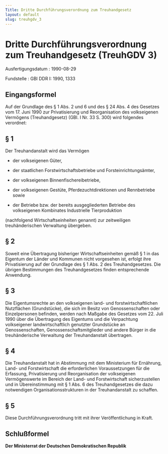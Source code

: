 ```yaml
---
Title: Dritte Durchführungsverordnung zum Treuhandgesetz
layout: default
slug: treuhgdv_3
---
```


# Dritte Durchführungsverordnung zum Treuhandgesetz (TreuhGDV 3)

Ausfertigungsdatum
:   1990-08-29

Fundstelle
:   GBl DDR I: 1990, 1333



## Eingangsformel

Auf der Grundlage des § 1 Abs. 2 und 6 und des § 24 Abs. 4 des
Gesetzes vom 17. Juni 1990 zur Privatisierung und Reorganisation des
volkseigenen Vermögens (Treuhandgesetz) (GBl. I Nr. 33 S. 300) wird
folgendes verordnet:


## § 1

Der Treuhandanstalt wird das Vermögen

-   der volkseigenen Güter,


-   der staatlichen Forstwirtschaftsbetriebe und Forsteinrichtungsämter,


-   der volkseigenen Binnenfischereibetriebe,


-   der volkseigenen Gestüte, Pferdezuchtdirektionen und Rennbetriebe
    sowie


-   der Betriebe bzw. der bereits ausgegliederten Betriebe des
    volkseigenen Kombinates Industrielle Tierproduktion



(nachfolgend Wirtschaftseinheiten genannt) zur zeitweiligen
treuhänderischen Verwaltung übergeben.


## § 2

Soweit eine Übertragung bisheriger Wirtschaftseinheiten gemäß § 1 in
das Eigentum der Länder und Kommunen nicht vorgesehen ist, erfolgt
ihre Privatisierung auf der Grundlage des § 1 Abs. 2 des
Treuhandgesetzes. Die übrigen Bestimmungen des Treuhandgesetzes finden
entsprechende Anwendung.


## § 3

Die Eigentumsrechte an den volkseigenen land- und
forstwirtschaftlichen Nutzflächen (Grundstücke), die sich im Besitz
von Genossenschaften oder Einzelpersonen befinden, werden nach Maßgabe
des Gesetzes vom 22. Juli 1990 über die Übertragung des Eigentums und
die Verpachtung volkseigener landwirtschaftlich genutzter Grundstücke
an Genossenschaften, Genossenschaftsmitglieder und andere Bürger in
die treuhänderische Verwaltung der Treuhandanstalt übertragen.


## § 4

Die Treuhandanstalt hat in Abstimmung mit dem Ministerium für
Ernährung, Land- und Forstwirtschaft die erforderlichen
Voraussetzungen für die Erfassung, Privatisierung und Reorganisation
der volkseigenen Vermögenswerte im Bereich der Land- und
Forstwirtschaft sicherzustellen und in Übereinstimmung mit § 1 Abs. 6
des Treuhandgesetzes die dazu notwendigen Organisationsstrukturen in
der Treuhandanstalt zu schaffen.


## § 5

Diese Durchführungsverordnung tritt mit ihrer Veröffentlichung in
Kraft.


## Schlußformel

**Der Ministerrat der Deutschen Demokratischen Republik**

